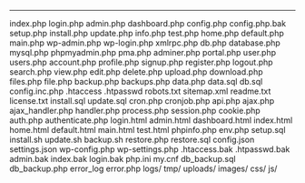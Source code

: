
---

index.php
login.php
admin.php
dashboard.php
config.php
config.php.bak
setup.php
install.php
update.php
info.php
test.php
home.php
default.php
main.php
wp-admin.php
wp-login.php
xmlrpc.php
db.php
database.php
mysql.php
phpmyadmin.php
pma.php
adminer.php
portal.php
user.php
users.php
account.php
profile.php
signup.php
register.php
logout.php
search.php
view.php
edit.php
delete.php
upload.php
download.php
files.php
file.php
backup.php
backups.php
data.php
data.sql
db.sql
config.inc.php
.htaccess
.htpasswd
robots.txt
sitemap.xml
readme.txt
license.txt
install.sql
update.sql
cron.php
cronjob.php
api.php
ajax.php
ajax_handler.php
handler.php
process.php
session.php
cookie.php
auth.php
authenticate.php
login.html
admin.html
dashboard.html
index.html
home.html
default.html
main.html
test.html
phpinfo.php
env.php
setup.sql
install.sh
update.sh
backup.sh
restore.php
restore.sql
config.json
settings.json
wp-config.php
wp-settings.php
.htaccess.bak
.htpasswd.bak
admin.bak
index.bak
login.bak
php.ini
my.cnf
db_backup.sql
db_backup.php
error_log
error.php
logs/
tmp/
uploads/
images/
css/
js/